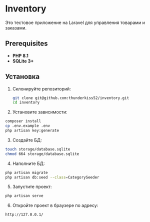 # Inventory

Это тестовое приложение на Laravel для управления товарами и заказами.

## Prerequisites

- **PHP 8.1**
- **SQLite 3+**


## Установка

1. Склонируйте репозиторий:
   ```bash
   git clone git@github.com:thunderkiss52/inventory.git
   cd inventory
   ```
   
2. Установите зависимости:
```bash
composer install
cp .env.example .env
php artisan key:generate
```

3. Создайте БД:
```bash
touch storage/database.sqlite
chmod 664 storage/database.sqlite
```

4. Наполните БД:
```bash
php artisan migrate
php artisan db:seed --class=CategorySeeder
```

5. Запустите проект:
```bash
php artisan serve
```
6. Откройте проект в браузере по адресу:
```bash
http://127.0.0.1/
```
